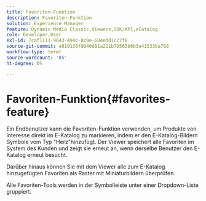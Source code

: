 ```yaml
---
title: Favoriten-Funktion
description: Favoriten-Funktion
solution: Experience Manager
feature: Dynamic Media Classic,Viewers,SDK/API,eCatalog
role: Developer,User
exl-id: 7caf1111-9643-494c-8c9e-684edd1c27f8
source-git-commit: a919130f0940d81a221b79563b6b3e41533ba788
workflow-type: tm+mt
source-wordcount: '85'
ht-degree: 0%

---
```


# Favoriten-Funktion{#favorites-feature}

Ein Endbenutzer kann die Favoriten-Funktion verwenden, um Produkte von Interesse direkt im E-Katalog zu markieren, indem er den E-Katalog-Bildern Symbole vom Typ &quot;Herz&quot;hinzufügt. Der Viewer speichert alle Favoriten im System des Kunden und zeigt sie erneut an, wenn derselbe Benutzer den E-Katalog erneut besucht.

Darüber hinaus können Sie mit dem Viewer alle zum E-Katalog hinzugefügten Favoriten als Raster mit Miniaturbildern überprüfen.

Alle Favoriten-Tools werden in der Symbolleiste unter einer Dropdown-Liste gruppiert.
